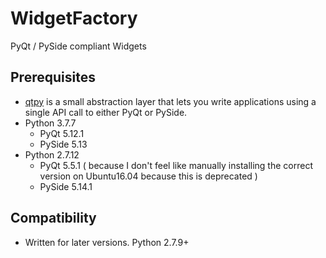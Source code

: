 # WidgetFactory
PyQt / PySide compliant Widgets

## Prerequisites
* [qtpy](https://pypi.org/project/QtPy/) is a small abstraction layer that lets you write applications using a single API call to either PyQt or PySide.
* Python 3.7.7
  * PyQt 5.12.1
  * PySide 5.13
* Python 2.7.12
  * PyQt 5.5.1 ( because I don't feel like manually installing the correct version on Ubuntu16.04 because this is deprecated )
  * PySide 5.14.1
 
## Compatibility
* Written for later versions.  Python 2.7.9+